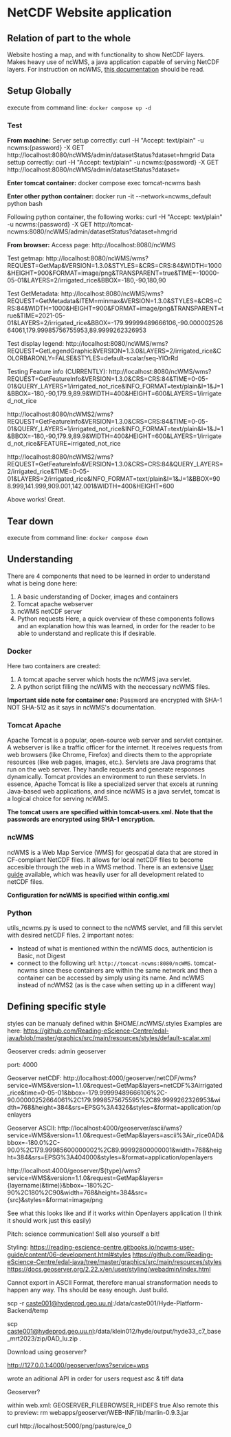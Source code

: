 # NetCDF Website application
## Relation of part to the whole
Website hosting a map, and with functionality to show NetCDF layers.
Makes heavy use of ncWMS, a java application capable of serving NetCDF layers.
For instruction on ncWMS, [this documentation](https://reading-escience-centre.gitbooks.io/ncwms-user-guide/content/02-installation.html) should be read.

## Setup Globally
execute from command line: `docker compose up -d`

### Test

**From machine:**
Server setup correctly: curl -H "Accept: text/plain" -u ncwms:{password} -X GET http://localhost:8080/ncWMS/admin/datasetStatus?dataset=hmgrid
Data settup correctly: curl -H "Accept: text/plain" -u ncwms:{password} -X GET http://localhost:8080/ncWMS/admin/datasetStatus?dataset=

**Enter tomcat container:** docker compose exec tomcat-ncwms bash
 
**Enter other python container:** docker run -it --network=ncwms_default python bash

Following python container, the following works:
curl -H "Accept: text/plain" -u ncwms:{password} -X GET http://tomcat-ncwms:8080/ncWMS/admin/datasetStatus?dataset=hmgrid

**From browser:** 
Access page:
http://localhost:8080/ncWMS

Test getmap: 
http://localhost:8080/ncWMS/wms?REQUEST=GetMap&VERSION=1.3.0&STYLES=&CRS=CRS:84&WIDTH=1000&HEIGHT=900&FORMAT=image/png&TRANSPARENT=true&TIME=-10000-05-01&LAYERS=2/irrigated_rice&BBOX=-180,-90,180,90

Test GetMetadata:
http://localhost:8080/ncWMS/wms?REQUEST=GetMetadata&ITEM=minmax&VERSION=1.3.0&STYLES=&CRS=CRS:84&WIDTH=1000&HEIGHT=900&FORMAT=image/png&TRANSPARENT=true&TIME=2021-05-01&LAYERS=2/irrigated_rice&BBOX=-179.99999489666106,-90.00000252664061,179.99985756755953,89.9999262326953

Test display legend:
http://localhost:8080/ncWMS/wms?REQUEST=GetLegendGraphic&VERSION=1.3.0&LAYERS=2/irrigated_rice&COLORBARONLY=FALSE&STYLES=default-scalar/seq-YlOrRd

Testing Feature info (CURRENTLY):
http://localhost:8080/ncWMS/wms?REQUEST=GetFeatureInfo&VERSION=1.3.0&CRS=CRS:84&TIME=0-05-01&QUERY_LAYERS=1/irrigated_not_rice&INFO_FORMAT=text/plain&I=1&J=1&BBOX=-180,-90,179.9,89.9&WIDTH=400&HEIGHT=600&LAYERS=1/irrigated_not_rice

http://localhost:8080/ncWMS2/wms?REQUEST=GetFeatureInfo&VERSION=1.3.0&CRS=CRS:84&TIME=0-05-01&QUERY_LAYERS=1/irrigated_not_rice&INFO_FORMAT=text/plain&I=1&J=1&BBOX=-180,-90,179.9,89.9&WIDTH=400&HEIGHT=600&LAYERS=1/irrigated_not_rice&FEATURE=irrigated_not_rice

http://localhost:8080/ncWMS2/wms?REQUEST=GetFeatureInfo&VERSION=1.3.0&CRS=CRS:84&QUERY_LAYERS=2/irrigated_rice&TIME=0-05-01&LAYERS=2/irrigated_rice&INFO_FORMAT=text/plain&I=1&J=1&BBOX=908.999,141.999,909.001,142.001&WIDTH=400&HEIGHT=600

Above works! Great.

## Tear down
execute from command line: `docker compose down`

## Understanding
There are 4 components that need to be learned in order to understand what is being done here:
1) A basic understanding of Docker, images and containers
2) Tomcat apache webserver
3) ncWMS netCDF server
4) Python requests
Here, a quick overview of these components follows and an explanation how this was learned, in order for the reader to be able to understand and replicate this if desirable.

### Docker
Here two containers are created: 
1) A tomcat apache server which hosts the ncWMS java servlet. 
2) A python script filling the ncWMS with the neccessary ncWMS files.

**Important side note for container one:** Password are encrypted with SHA-1 NOT SHA-512 as it says in ncWMS's documentation.

### Tomcat Apache 
Apache Tomcat is a popular, open-source web server and servlet container.
A webserver is like a traffic officer for the internet. It receives requests from web browsers (like Chrome, Firefox) and directs them to the appropriate resources (like web pages, images, etc.).
Servlets are Java programs that run on the web server. They handle requests and generate responses dynamically. Tomcat provides an environment to run these servlets.
In essence, Apache Tomcat is like a specialized server that excels at running Java-based web applications, and since ncWMS is a java servlet, tomcat is a logical choice for serving ncWMS.

**The tomcat users are specified within tomcat-users.xml. Note that the passwords are encrypted using SHA-1 encryption.**

### ncWMS
ncWMS is a Web Map Service (WMS) for geospatial data that are stored in CF-compliant NetCDF files. It allows for local netCDF files to become accesible through the web in a WMS method. There is an extensive [User guide](https://reading-escience-centre.gitbooks.io/ncwms-user-guide/content/) available, which was heavily user for all development related to netCDF files.

**Configuration for ncWMS is specified within config.xml**

### Python
utils_ncwms.py is used to connect to the ncWMS servlet, and fill this servlet with desired netCDF files. 
2 important notes: 
- Instead of what is mentioned within the ncWMS docs, authenticion is Basic, not Digest
- connect to the following url: `http://tomcat-ncwms:8080/ncWMS`. tomcat-ncwms since these containers are within the same network and then a container can be accessed by simply using its name. And ncWMS instead of ncWMS2 (as is the case when setting up in a different way)

## Defining specific style
styles can be manualy defined within $HOME/.ncWMS/.styles
Examples are here: https://github.com/Reading-eScience-Centre/edal-java/blob/master/graphics/src/main/resources/styles/default-scalar.xml

Geoserver creds:
admin
geoserver

port:
4000

Geoserver netCDF:
http://localhost:4000/geoserver/netCDF/wms?service=WMS&version=1.1.0&request=GetMap&layers=netCDF%3Airrigated_rice&time=0-05-01&bbox=-179.99999489666106%2C-90.00000252664061%2C179.9998575675595%2C89.9999262326953&width=768&height=384&srs=EPSG%3A4326&styles=&format=application/openlayers

Geoserver ASCII:
http://localhost:4000/geoserver/ascii/wms?service=WMS&version=1.1.0&request=GetMap&layers=ascii%3Air_rice0AD&bbox=-180.0%2C-90.0%2C179.99985600000002%2C89.99992800000001&width=768&height=384&srs=EPSG%3A404000&styles=&format=application/openlayers

http://localhost:4000/geoserver/${type}/wms?service=WMS&version=1.1.0&request=GetMap&layers=
{layername(&time)}&bbox=-180%2C-90%2C180%2C90&width=768&height=384&src={src}&styles=&format=image/png

See what this looks like and if it works within Openlayers application (I think it should work just this easily)

Pitch: 
science communication!
Sell also yourself a bit!

Styling:
https://reading-escience-centre.gitbooks.io/ncwms-user-guide/content/06-development.html#styles
https://github.com/Reading-eScience-Centre/edal-java/tree/master/graphics/src/main/resources/styles
https://docs.geoserver.org/2.22.x/en/user/styling/webadmin/index.html

Cannot export in ASCII Format, therefore manual stransformation needs to happen any way. Ths should be easy enough. Just build. 

scp -r caste001@hydeprod.geo.uu.nl:/data/caste001/Hyde-Platform-Backend/temp 

scp caste001@hydeprod.geo.uu.nl:/data/klein012/hyde/output/hyde33_c7_base_mrt2023/zip/0AD_lu.zip .

Download using geoserver?

http://127.0.0.1:4000/geoserver/ows?service=wps

wrote an aditional API in order for users request asc & tiff data

Geoserver?

within web.xml:
<context-param>
  <param-name>GEOSERVER_FILEBROWSER_HIDEFS</param-name>
  <param-value>true</param-value>
</context-param>
Also remote this to preview:
rm webapps/geoserver/WEB-INF/lib/marlin-0.9.3.jar

curl http://localhost:5000/png/pasture/ce_0